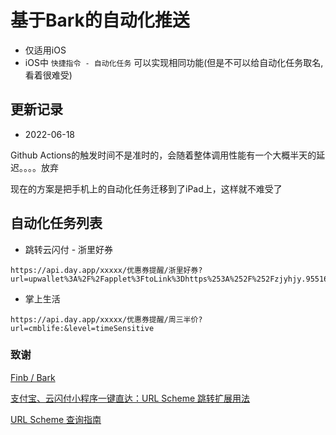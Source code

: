 # 基于Bark的自动化推送

* 仅适用iOS
* iOS中 `快捷指令 - 自动化任务` 可以实现相同功能(但是不可以给自动化任务取名, 看着很难受)

## 更新记录

- 2022-06-18

Github Actions的触发时间不是准时的，会随着整体调用性能有一个大概半天的延迟。。。。放弃

现在的方案是把手机上的自动化任务迁移到了iPad上，这样就不难受了


## 自动化任务列表

- 跳转云闪付 - 浙里好券 
```
https://api.day.app/xxxxx/优惠券提醒/浙里好券?url=upwallet%3A%2F%2Fapplet%3FtoLink%3Dhttps%253A%252F%252Fzjyhjy.95516.com%252Fzlhq%252F%26encryptAppId%3D9fb3c78a9077c2e8&level=timeSensitive
```

- 掌上生活
```
https://api.day.app/xxxxx/优惠券提醒/周三半价?url=cmblife:&level=timeSensitive
```

### 致谢
[Finb / Bark](https://github.com/Finb/Bark)

[支付宝、云闪付小程序一键直达：URL Scheme 跳转扩展用法](https://sspai.com/post/68497)

[URL Scheme 查询指南](https://sspai.com/post/66334)
